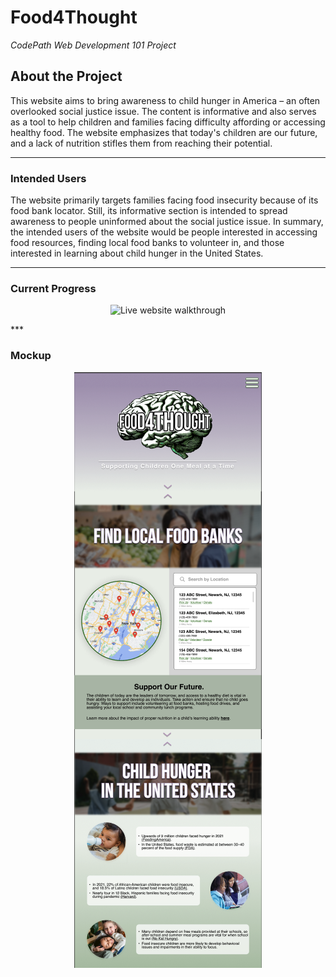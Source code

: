 # Food4Thought
<i>CodePath Web Development 101 Project</i>

<h2>About the Project</h1>
<p>
  This website aims to bring awareness to child hunger in America – an often overlooked social justice issue. The content is informative and also serves as a tool to help children and families facing difficulty affording or accessing healthy food. The website emphasizes that today's children are our future, and a lack of nutrition stifles them from reaching their potential.
</p>

***
<h3>Intended Users</h3>
The website primarily targets families facing food insecurity because of its food bank locator. Still, its informative section is intended to spread awareness to people uninformed about the social justice issue. In summary, the intended users of the website would be people interested in accessing food resources, finding local food banks to volunteer in, and those interested in learning about child hunger in the United States.

***

<h3>Current Progress</h3>
<p align="center">
  <img src="preview/Food4Thought-Walkthrough.gif" alt="Live website walkthrough">
</p>
***

<h3>Mockup</h3>
<p align="center">
  <img src="preview/food4thought-figma-mockup.png" alt="Website mockup">
</p>


